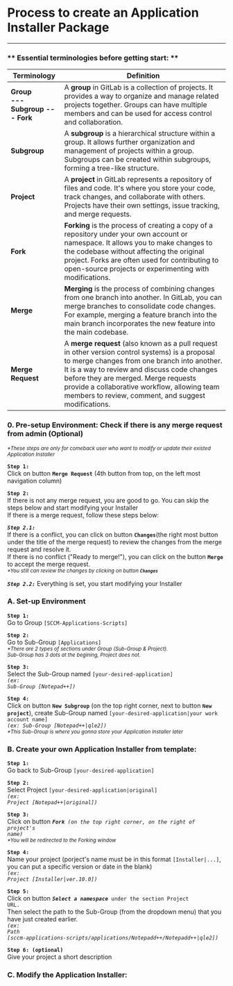 # Process to create an Application Installer Package

---

### ** Essential terminologies before getting start: **
| Terminology | Definition |
| --- | --- |
| **Group <br> --- Subgroup --- Fork** |  A <b>group</b> in GitLab is a collection of projects. It provides a way to organize and manage related projects together. Groups can have multiple members and can be used for access control and collaboration. |
| **Subgroup** |  A <b>subgroup</b> is a hierarchical structure within a group. It allows further organization and management of projects within a group. Subgroups can be created within subgroups, forming a tree-like structure. |
| **Project** | A <b>project</b> in GitLab represents a repository of files and code. It's where you store your code, track changes, and collaborate with others. Projects have their own settings, issue tracking, and merge requests. |
| **Fork** | <b>Forking</b> is the process of creating a copy of a repository under your own account or namespace. It allows you to make changes to the codebase without affecting the original project. Forks are often used for contributing to open-source projects or experimenting with modifications. |
| **Merge** | <b>Merging</b> is the process of combining changes from one branch into another. In GitLab, you can merge branches to consolidate code changes. For example, merging a feature branch into the main branch incorporates the new feature into the main codebase. |
| **Merge Request** |  A <b>merge request</b> (also known as a pull request in other version control systems) is a proposal to merge changes from one branch into another. It is a way to review and discuss code changes before they are merged. Merge requests provide a collaborative workflow, allowing team members to review, comment, and suggest modifications. |


### 0. Pre-setup Environment: Check if there is any merge request from admin (Optional)
<sub><i>*These steps are only for comeback user who want to modify or update their existed Application Installer</i></sub>

**`Step 1:`**
<br/>
Click on button <code><b>Merge Request</b></code> (4th button from top, on the left most navigation column)

**`Step 2:`**
<br/>
If there is not any merge request, you are good to go. You can skip the steps below and start modifying your Installer
<br/>
If there is a merge request, follow these steps below:
<br/>

***`Step 2.1:`***
<br/>
If there is a conflict, you can click on button <code><b>Changes</b></code>(the right most button under the title of the merge request) to review the changes from the merge request and resolve it. 
<br/>
If there is no conflict ("Ready to merge!"), you can click on the button <code><b>Merge</b></code> to accept the merge request.
<br/> 
<sub><i>*You still can review the changes by clicking on button <code><b>Changes</b></code></i></sub>

***`Step 2.2:`***
Everything is set, you start modifying your Installer

### A. Set-up Environment

**`Step 1:`**
<br/>
Go to Group <code>[SCCM-Applications-Scripts]</code>

**`Step 2:`**
<br/>
Go to Sub-Group <code>[Applications]</code>
<br/>
<sub><i>*There are 2 types of sections under Group (Sub-Group & Project).
<br>Sub-Group has 3 dots at the begining, Project does not.</i></sub>

**`Step 3:`**
<br/>
Select the Sub-Group named <code>[your-desired-application]</code>
<br/>
<code><i>(ex: Sub-Group [Notepad++])</i></code>

**`Step 4:`**
<br/>
Click on button <code><b>New Subgroup</b></code> (on the top right corner, next to button <code><b>New project</b></code>), create Sub-Group named <code>[your-desired-application|your work account name]</code>
<br/>
<code><i>(ex: Sub-Group [Notepad++|qle2])</i></code>
<br/>
<sub><i>*This Sub-Group is where you gonna store your Application Installer later</i></sub>

### B. Create your own Application Installer from template:

**`Step 1:`**
<br/>
Go back to Sub-Group <code>[your-desired-application]</code>

**`Step 2:`**
<br/>
Select Project <code>[your-desired-application|original]</code>
<br/>
<code><i>(ex: Project [Notepad++|original])</i></code>

**`Step 3:`**
<br/>
Click on button <code><i><b>Fork</b> (on the top right corner, on the right of project's name)</i></code>
<br/>
<sub><i>*You will be redirected to the Forking window</i></sub>

**`Step 4:`**
<br/>
Name your project (porject's name must be in this format <code>[Installer|...]</code>, you can put a specific version or date in the blank)
<br/>
<code><i>(ex: Project [Installer|ver.10.0])</i></code>

**`Step 5:`**
<br/>
Click on button <code><i><b>Select a namespace</b></i> under the section Project URL.</code>
<br/>
Then select the path to the Sub-Group (from the dropdown menu) that you have just created earlier. 
<br/>
<code><i>(ex: Path [sccm-applications-scripts/applications/Notepadd++/Notepadd++|qle2])</i></code>

**`Step 6: (optional)`**
<br/>
Give your project a short description

### C. Modify the Application Installer:
